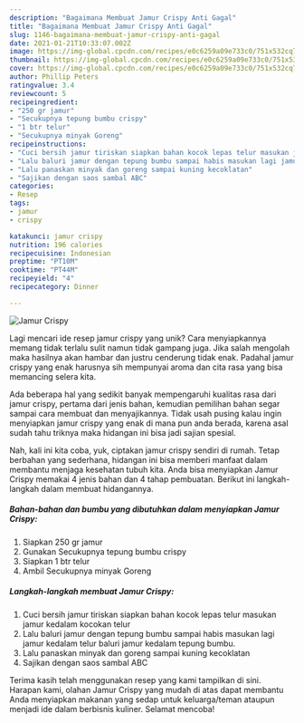 ```yaml
---
description: "Bagaimana Membuat Jamur Crispy Anti Gagal"
title: "Bagaimana Membuat Jamur Crispy Anti Gagal"
slug: 1146-bagaimana-membuat-jamur-crispy-anti-gagal
date: 2021-01-21T10:33:07.002Z
image: https://img-global.cpcdn.com/recipes/e0c6259a09e733c0/751x532cq70/jamur-crispy-foto-resep-utama.jpg
thumbnail: https://img-global.cpcdn.com/recipes/e0c6259a09e733c0/751x532cq70/jamur-crispy-foto-resep-utama.jpg
cover: https://img-global.cpcdn.com/recipes/e0c6259a09e733c0/751x532cq70/jamur-crispy-foto-resep-utama.jpg
author: Phillip Peters
ratingvalue: 3.4
reviewcount: 5
recipeingredient:
- "250 gr jamur"
- "Secukupnya tepung bumbu crispy"
- "1 btr telur"
- "Secukupnya minyak Goreng"
recipeinstructions:
- "Cuci bersih jamur tiriskan siapkan bahan kocok lepas telur masukan jamur kedalam kocokan telur"
- "Lalu baluri jamur dengan tepung bumbu sampai habis masukan lagi jamur kedalam telur baluri jamur kedalam tepung bumbu."
- "Lalu panaskan minyak dan goreng sampai kuning kecoklatan"
- "Sajikan dengan saos sambal ABC"
categories:
- Resep
tags:
- jamur
- crispy

katakunci: jamur crispy 
nutrition: 196 calories
recipecuisine: Indonesian
preptime: "PT10M"
cooktime: "PT44M"
recipeyield: "4"
recipecategory: Dinner

---
```



![Jamur Crispy](https://img-global.cpcdn.com/recipes/e0c6259a09e733c0/751x532cq70/jamur-crispy-foto-resep-utama.jpg)

Lagi mencari ide resep jamur crispy yang unik? Cara menyiapkannya memang tidak terlalu sulit namun tidak gampang juga. Jika salah mengolah maka hasilnya akan hambar dan justru cenderung tidak enak. Padahal jamur crispy yang enak harusnya sih mempunyai aroma dan cita rasa yang bisa memancing selera kita.



Ada beberapa hal yang sedikit banyak mempengaruhi kualitas rasa dari jamur crispy, pertama dari jenis bahan, kemudian pemilihan bahan segar sampai cara membuat dan menyajikannya. Tidak usah pusing kalau ingin menyiapkan jamur crispy yang enak di mana pun anda berada, karena asal sudah tahu triknya maka hidangan ini bisa jadi sajian spesial.


Nah, kali ini kita coba, yuk, ciptakan jamur crispy sendiri di rumah. Tetap berbahan yang sederhana, hidangan ini bisa memberi manfaat dalam membantu menjaga kesehatan tubuh kita. Anda bisa menyiapkan Jamur Crispy memakai 4 jenis bahan dan 4 tahap pembuatan. Berikut ini langkah-langkah dalam membuat hidangannya.

<!--inarticleads1-->

##### Bahan-bahan dan bumbu yang dibutuhkan dalam menyiapkan Jamur Crispy:

1. Siapkan 250 gr jamur
1. Gunakan Secukupnya tepung bumbu crispy
1. Siapkan 1 btr telur
1. Ambil Secukupnya minyak Goreng




<!--inarticleads2-->

##### Langkah-langkah membuat Jamur Crispy:

1. Cuci bersih jamur tiriskan siapkan bahan kocok lepas telur masukan jamur kedalam kocokan telur
1. Lalu baluri jamur dengan tepung bumbu sampai habis masukan lagi jamur kedalam telur baluri jamur kedalam tepung bumbu.
1. Lalu panaskan minyak dan goreng sampai kuning kecoklatan
1. Sajikan dengan saos sambal ABC




Terima kasih telah menggunakan resep yang kami tampilkan di sini. Harapan kami, olahan Jamur Crispy yang mudah di atas dapat membantu Anda menyiapkan makanan yang sedap untuk keluarga/teman ataupun menjadi ide dalam berbisnis kuliner. Selamat mencoba!
